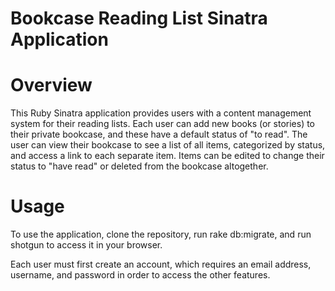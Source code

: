 # Bookcase Reading List Sinatra Application

# Overview

This Ruby Sinatra application provides users with a content management system for their reading lists. Each user can add new books (or stories) to their private bookcase, and these have a default status of "to read". The user can view their bookcase to see a list of all items, categorized by status, and access a link to each separate item. Items can be edited to change their status to "have read" or deleted from the bookcase altogether.

# Usage

To use the application, clone the repository, run rake db:migrate, and run shotgun to access it in your browser.

Each user must first create an account, which requires an email address, username, and password in order to access the other features.
